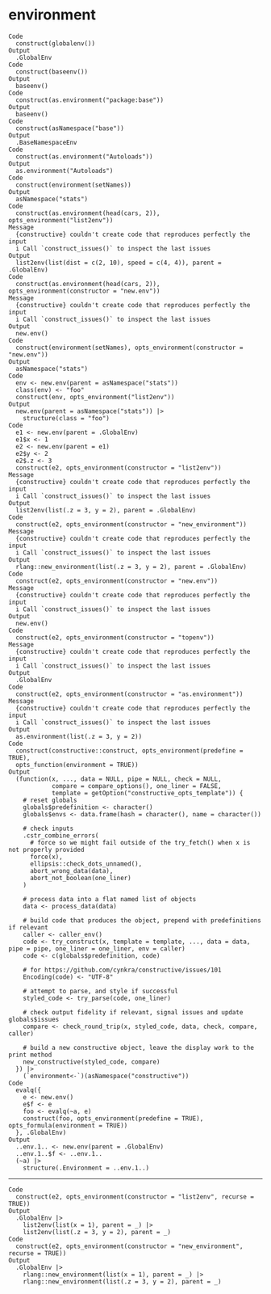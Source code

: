 # environment

    Code
      construct(globalenv())
    Output
      .GlobalEnv
    Code
      construct(baseenv())
    Output
      baseenv()
    Code
      construct(as.environment("package:base"))
    Output
      baseenv()
    Code
      construct(asNamespace("base"))
    Output
      .BaseNamespaceEnv
    Code
      construct(as.environment("Autoloads"))
    Output
      as.environment("Autoloads")
    Code
      construct(environment(setNames))
    Output
      asNamespace("stats")
    Code
      construct(as.environment(head(cars, 2)), opts_environment("list2env"))
    Message
      {constructive} couldn't create code that reproduces perfectly the input
      i Call `construct_issues()` to inspect the last issues
    Output
      list2env(list(dist = c(2, 10), speed = c(4, 4)), parent = .GlobalEnv)
    Code
      construct(as.environment(head(cars, 2)), opts_environment(constructor = "new.env"))
    Message
      {constructive} couldn't create code that reproduces perfectly the input
      i Call `construct_issues()` to inspect the last issues
    Output
      new.env()
    Code
      construct(environment(setNames), opts_environment(constructor = "new.env"))
    Output
      asNamespace("stats")
    Code
      env <- new.env(parent = asNamespace("stats"))
      class(env) <- "foo"
      construct(env, opts_environment("list2env"))
    Output
      new.env(parent = asNamespace("stats")) |>
        structure(class = "foo")
    Code
      e1 <- new.env(parent = .GlobalEnv)
      e1$x <- 1
      e2 <- new.env(parent = e1)
      e2$y <- 2
      e2$.z <- 3
      construct(e2, opts_environment(constructor = "list2env"))
    Message
      {constructive} couldn't create code that reproduces perfectly the input
      i Call `construct_issues()` to inspect the last issues
    Output
      list2env(list(.z = 3, y = 2), parent = .GlobalEnv)
    Code
      construct(e2, opts_environment(constructor = "new_environment"))
    Message
      {constructive} couldn't create code that reproduces perfectly the input
      i Call `construct_issues()` to inspect the last issues
    Output
      rlang::new_environment(list(.z = 3, y = 2), parent = .GlobalEnv)
    Code
      construct(e2, opts_environment(constructor = "new.env"))
    Message
      {constructive} couldn't create code that reproduces perfectly the input
      i Call `construct_issues()` to inspect the last issues
    Output
      new.env()
    Code
      construct(e2, opts_environment(constructor = "topenv"))
    Message
      {constructive} couldn't create code that reproduces perfectly the input
      i Call `construct_issues()` to inspect the last issues
    Output
      .GlobalEnv
    Code
      construct(e2, opts_environment(constructor = "as.environment"))
    Message
      {constructive} couldn't create code that reproduces perfectly the input
      i Call `construct_issues()` to inspect the last issues
    Output
      as.environment(list(.z = 3, y = 2))
    Code
      construct(constructive::construct, opts_environment(predefine = TRUE),
      opts_function(environment = TRUE))
    Output
      (function(x, ..., data = NULL, pipe = NULL, check = NULL,
                compare = compare_options(), one_liner = FALSE,
                template = getOption("constructive_opts_template")) {
        # reset globals
        globals$predefinition <- character()
        globals$envs <- data.frame(hash = character(), name = character())
      
        # check inputs
        .cstr_combine_errors(
          # force so we might fail outside of the try_fetch() when x is not properly provided
          force(x),
          ellipsis::check_dots_unnamed(),
          abort_wrong_data(data),
          abort_not_boolean(one_liner)
        )
      
        # process data into a flat named list of objects
        data <- process_data(data)
      
        # build code that produces the object, prepend with predefinitions if relevant
        caller <- caller_env()
        code <- try_construct(x, template = template, ..., data = data, pipe = pipe, one_liner = one_liner, env = caller)
        code <- c(globals$predefinition, code)
      
        # for https://github.com/cynkra/constructive/issues/101
        Encoding(code) <- "UTF-8"
      
        # attempt to parse, and style if successful
        styled_code <- try_parse(code, one_liner)
      
        # check output fidelity if relevant, signal issues and update globals$issues
        compare <- check_round_trip(x, styled_code, data, check, compare, caller)
      
        # build a new constructive object, leave the display work to the print method
        new_constructive(styled_code, compare)
      }) |>
        (`environment<-`)(asNamespace("constructive"))
    Code
      evalq({
        e <- new.env()
        e$f <- e
        foo <- evalq(~a, e)
        construct(foo, opts_environment(predefine = TRUE), opts_formula(environment = TRUE))
      }, .GlobalEnv)
    Output
      ..env.1.. <- new.env(parent = .GlobalEnv)
      ..env.1..$f <- ..env.1..
      (~a) |>
        structure(.Environment = ..env.1..)

---

    Code
      construct(e2, opts_environment(constructor = "list2env", recurse = TRUE))
    Output
      .GlobalEnv |>
        list2env(list(x = 1), parent = _) |>
        list2env(list(.z = 3, y = 2), parent = _)
    Code
      construct(e2, opts_environment(constructor = "new_environment", recurse = TRUE))
    Output
      .GlobalEnv |>
        rlang::new_environment(list(x = 1), parent = _) |>
        rlang::new_environment(list(.z = 3, y = 2), parent = _)

